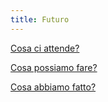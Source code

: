 ```yaml
---
title: Futuro
---
```


[Cosa ci attende?](../2042/il-futuro.md)

[Cosa possiamo fare?](../2042/lab/index.md)

[Cosa abbiamo fatto?](../2042/jam/index.md)
